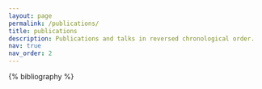 ```yaml
---
layout: page
permalink: /publications/
title: publications
description: Publications and talks in reversed chronological order.
nav: true
nav_order: 2
---
```


<!-- _pages/publications.md -->
<div class="publications">

{% bibliography %}

</div>
